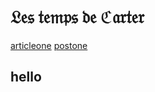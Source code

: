 # 𝔏𝔢𝔰 𝔱𝔢𝔪𝔭𝔰 𝔡𝔢 ℭ𝔞𝔯𝔱𝔢𝔯
[articleone](https://lecartertimes.github.io/articleone.html)
[postone](https://lecartertimes.github.io/postone.html)

## hello
